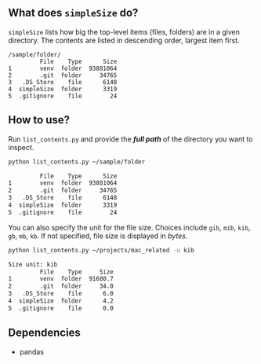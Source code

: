 ## What does `simpleSize` do?
`simpleSize` lists how big the top-level items (files, folders) are in a given directory. The contents are listed in descending order, largest item first.
```
/sample/folder/
         File    Type      Size
1        venv  folder  93881064
2        .git  folder     34765
3   .DS_Store    file      6148
4  simpleSize  folder      3319
5  .gitignore    file        24
```

## How to use?
Run `list_contents.py` and provide the ***full path*** of the directory you want to inspect.
```bash
python list_contents.py ~/sample/folder

         File    Type      Size
1        venv  folder  93881064
2        .git  folder     34765
3   .DS_Store    file      6148
4  simpleSize  folder      3319
5  .gitignore    file        24
```
You can also specify the unit for the file size. Choices include `gib`, `mib`, `kib`, `gb`, `mb`, `kb`. If not specified, file size is displayed in *bytes*.
```bash
python list_contents.py ~/projects/mac_related -u kib

Size unit: kib
         File    Type     Size
1        venv  folder  91680.7
2        .git  folder     34.0
3   .DS_Store    file      6.0
4  simpleSize  folder      4.2
5  .gitignore    file      0.0
```
## Dependencies
- pandas